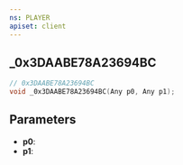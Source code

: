 ```yaml
---
ns: PLAYER
apiset: client
---
```

## _0x3DAABE78A23694BC

```c
// 0x3DAABE78A23694BC
void _0x3DAABE78A23694BC(Any p0, Any p1);
```


## Parameters
* **p0**:
* **p1**: